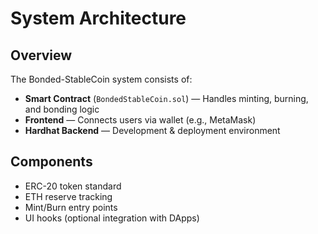 # System Architecture

## Overview

The Bonded-StableCoin system consists of:

- **Smart Contract** (`BondedStableCoin.sol`) — Handles minting, burning, and bonding logic
- **Frontend** — Connects users via wallet (e.g., MetaMask)
- **Hardhat Backend** — Development & deployment environment

## Components

- ERC-20 token standard
- ETH reserve tracking
- Mint/Burn entry points
- UI hooks (optional integration with DApps)
